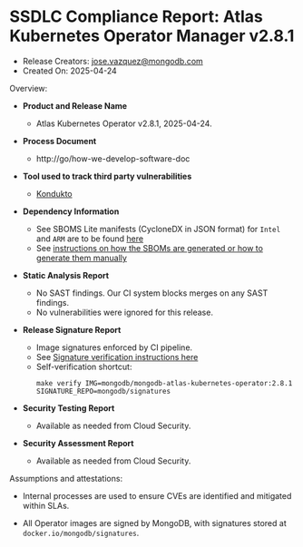 SSDLC Compliance Report: Atlas Kubernetes Operator Manager v2.8.1
=================================================================

- Release Creators: jose.vazquez@mongodb.com
- Created On:       2025-04-24

Overview:

- **Product and Release Name**

    - Atlas Kubernetes Operator v2.8.1, 2025-04-24.

- **Process Document**
  - http://go/how-we-develop-software-doc

- **Tool used to track third party vulnerabilities**
  - [Kondukto](https://arcticglow.kondukto.io/)

- **Dependency Information**
  - See SBOMS Lite manifests (CycloneDX in JSON format) for `Intel` and `ARM` are to be found [here](.)
  - See [instructions on how the SBOMs are generated or how to generate them manually](../../dev/image-sboms.md)

- **Static Analysis Report**
  - No SAST findings. Our CI system blocks merges on any SAST findings.
  - No vulnerabilities were ignored for this release.

- **Release Signature Report**
  - Image signatures enforced by CI pipeline.
  - See [Signature verification instructions here](../../dev/signed-images.md)
  - Self-verification shortcut:
    ```shell
    make verify IMG=mongodb/mongodb-atlas-kubernetes-operator:2.8.1 SIGNATURE_REPO=mongodb/signatures
    ```

- **Security Testing Report**
  - Available as needed from Cloud Security.

- **Security Assessment Report**
  - Available as needed from Cloud Security.

Assumptions and attestations:

- Internal processes are used to ensure CVEs are identified and mitigated within SLAs.

- All Operator images are signed by MongoDB, with signatures stored at `docker.io/mongodb/signatures`.
